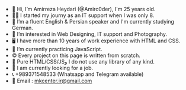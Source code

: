 - 👋 Hi, I’m Amirreza Heydari (@Amirc0der), I'm 25 years old.
- 👨‍💻 I started my journy as an IT support when I was only 8.
- 💞️ I’m a fluent English & Persian speaker and I'm currently studying German. 
- 👀 I’m interested in Web Designing, IT support and Photography.
- 🖥 I have more than 10 years of work experience with HTML and CSS.
- 🌱 I’m currently practicing JavaScript. 
- ©️ Every project on this page is written from scratch.
- 💎 Pure HTML/CSS/JSو I do not use any library of any kind.
- 💼 I am currently looking for a job.
- 📞 +989371548533 (Whatsapp and Telegram available)
- 📧 Email : mkcenter.ir@gmail.com



<!---
Amirc0der/Amirc0der is a ✨ special ✨ repository because its `README.md` (this file) appears on your GitHub profile.
You can click the Preview link to take a look at your changes.
--->
